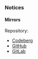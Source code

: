 ### Notices

#### Mirrors

Repository:
- [Codeberg](https://codeberg.org/paveloom-university/Resonances-in-Celestial-Mechanics-S11-2022)
- [GitHub](https://github.com/paveloom-university/Resonances-in-Celestial-Mechanics-S11-2022)
- [GitLab](https://gitlab.com/paveloom-g/university/s11-2022/resonances-in-celestial-mechanics)
